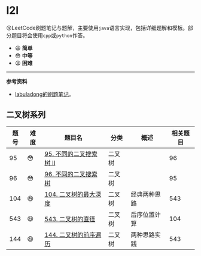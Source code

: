 # l2l

:kissing_closed_eyes:LeetCode刷题笔记与题解，主要使用`java`语言实现，包括详细题解和模板。部分题目将会使用`cpp`或`python`作答。

* :laughing: **简单**
* :flushed: **中等**
* :tired_face: **困难**

---

**参考资料**

* [labuladong的刷题笔记](https://labuladong.gitee.io/algo/)。

## 二叉树系列

| 题号 | 难度       | 题目名                                                       | 分类   | 概述         | 相关题目 |
| ---- | ---------- | ------------------------------------------------------------ | ------ | ------------ | -------- |
| 95   | :flushed:  | [95. 不同的二叉搜索树 II](https://leetcode-cn.com/problems/unique-binary-search-trees-ii/) | 二叉树 |              | 96       |
| 96   | :flushed:  | [96. 不同的二叉搜索树](https://leetcode-cn.com/problems/unique-binary-search-trees/) | 二叉树 |              | 95       |
| 104  | :laughing: | [104. 二叉树的最大深度](https://leetcode-cn.com/problems/maximum-depth-of-binary-tree/) | 二叉树 | 经典两种思路 | 543      |
| 543  | :laughing: | [543. 二叉树的直径](https://leetcode-cn.com/problems/diameter-of-binary-tree/) | 二叉树 | 后序位置计算 | 104      |
| 144  | :laughing: | [144. 二叉树的前序遍历](https://leetcode-cn.com/problems/binary-tree-preorder-traversal/) | 二叉树 | 两种思路实践 | 543      |



